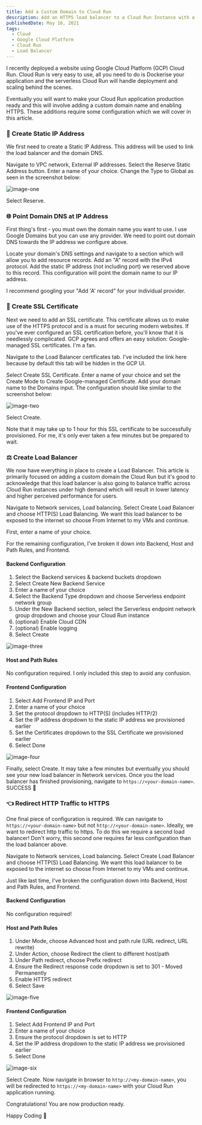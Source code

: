 ```yaml
---
title: Add a Custom Domain to Cloud Run
description: Add an HTTPS load balancer to a Cloud Run Instance with a Custom SSL Certified Domain Name
publishedDate: May 16, 2021
tags:
  - Cloud
  - Google Cloud Platform
  - Cloud Run
  - Load Balancer
---
```


I recently deployed a website using Google Cloud Platform (GCP) Cloud Run. Cloud Run is very easy to use, all you need to do is Dockerise your application and the serverless Cloud Run will handle deployment and scaling behind the scenes.

Eventually you will want to make your Cloud Run application production ready and this will involve adding a custom domain name and enabling HTTPS. These additions require some configuration which we will cover in this article.

### 📍 Create Static IP Address

We first need to create a Static IP Address. This address will be used to link the load balancer and the domain DNS.

Navigate to VPC network, External IP addresses. Select the Reserve Static Address button. Enter a name of your choice. Change the Type to Global as seen in the screenshot below:

![image-one](https://storage.googleapis.com/fergusfrl-blog/static_ip_address_6d4b6b4738/static_ip_address_6d4b6b4738.png)

Select Reserve.

### 🌐 Point Domain DNS at IP Address

First thing's first - you must own the domain name you want to use. I use Google Domains but you can use any provider. We need to point out domain DNS towards the IP address we configure above.

Locate your domain's DNS settings and navigate to a section which will allow you to add resource records. Add an "A" record with the IPv4 protocol. Add the static IP address (not including port) we reserved above to this record. This configuration will point the domain name to our IP address.

I recommend googling your "Add 'A' record" for your individual provider.

### 🔐 Create SSL Certificate

Next we need to add an SSL certificate. This certificate allows us to make use of the HTTPS protocol and is a must for securing modern websites. If you've ever configured an SSL certification before, you'll know that it is needlessly complicated. GCP agrees and offers an easy solution: Google-managed SSL certificates. I'm a fan.

Navigate to the Load Balancer certificates tab. I've included the link here because by default this tab will be hidden in the GCP UI.

Select Create SSL Certificate. Enter a name of your choice and set the Create Mode to Create Google-managed Certificate. Add your domain name to the Domains input. The configuration should like similar to the screenshot below:

![image-two](https://storage.googleapis.com/fergusfrl-blog/ssl_certificate_e7445e3465/ssl_certificate_e7445e3465.png)

Select Create.

Note that it may take up to 1 hour for this SSL certificate to be successfully provisioned. For me, it's only ever taken a few minutes but be prepared to wait.

### ⚖️ Create Load Balancer

We now have everything in place to create a Load Balancer. This article is primarily focused on adding a custom domain the Cloud Run but it's good to acknowledge that this load balancer is also going to balance traffic across Cloud Run instances under high demand which will result in lower latency and higher perceived performance for users.

Navigate to Network services, Load balancing. Select Create Load Balancer and choose HTTP(S) Load Balancing. We want this load balancer to be exposed to the internet so choose From Internet to my VMs and continue.

First, enter a name of your choice.

For the remaining configuration, I've broken it down into Backend, Host and Path Rules, and Frontend.

#### Backend Configuration

1. Select the Backend services & backend buckets dropdown
1. Select Create New Backend Service
1. Enter a name of your choice
1. Select the Backend Type dropdown and choose Serverless endpoint network group
1. Under the New Backend section, select the Serverless endpoint network group dropdown and choose your Cloud Run instance
1. (optional) Enable Cloud CDN
1. (optional) Enable logging
1. Select Create

![image-three](https://storage.googleapis.com/fergusfrl-blog/backend_configuration_3683259462/backend_configuration_3683259462.png)

#### Host and Path Rules

No configuration required. I only included this step to avoid any confusion.

#### Frontend Configuration

1. Select Add Frontend IP and Port
1. Enter a name of your choice
1. Set the protocol dropdown to HTTP(S) (includes HTTP/2)
1. Set the IP address dropdown to the static IP address we provisioned earlier
1. Set the Certificates dropdown to the SSL Certificate we provisioned earlier
1. Select Done

![image-four](https://storage.googleapis.com/fergusfrl-blog/frontend_configuration_734de889f5/frontend_configuration_734de889f5.png)

Finally, select Create. It may take a few minutes but eventually you should see your new load balancer in Network services. Once you the load balancer has finished provisioning, navigate to `https://<your-domain-name>`. SUCCESS 🥳

### 👈 Redirect HTTP Traffic to HTTPS

One final piece of configuration is required. We can navigate to `https://<your-domain-name>` but not `http://<your-domain-name>`. Ideally, we want to redirect http traffic to https. To do this we require a second load balancer! Don't worry, this second one requires far less configuration than the load balancer above.

Navigate to Network services, Load balancing. Select Create Load Balancer and choose HTTP(S) Load Balancing. We want this load balancer to be exposed to the internet so choose From Internet to my VMs and continue.

Just like last time, I've broken the configuration down into Backend, Host and Path Rules, and Frontend.

#### Backend Configuration

No configuration required!

#### Host and Path Rules

1. Under Mode, choose Advanced host and path rule (URL redirect, URL rewrite)
1. Under Action, choose Redirect the client to different host/path
1. Under Path redirect, choose Prefix redirect
1. Ensure the Redirect response code dropdown is set to 301 - Moved Permanently
1. Enable HTTPS redirect
1. Select Save

![image-five](https://storage.googleapis.com/fergusfrl-blog/host_and_path_rules_098bc9e3fc/host_and_path_rules_098bc9e3fc.png)

#### Frontend Configuration

1. Select Add Frontend IP and Port
1. Enter a name of your choice
1. Ensure the protocol dropdown is set to HTTP
1. Set the IP address dropdown to the static IP address we provisioned earlier
1. Select Done

![image-six](https://storage.googleapis.com/fergusfrl-blog/http_frontend_configuration_5e2b16e457/http_frontend_configuration_5e2b16e457.png)

Select Create. Now navigate in browser to `http://<my-domain-name>`, you will be redirected to `https://<my-domain-name>` with your Cloud Run application running.

Congratulations! You are now production ready.

Happy Coding 🎉
